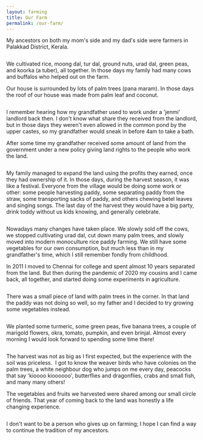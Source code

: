 ```yaml
---
layout: farming
title: Our Farm
permalink: /our-farm/
---
```


My ancestors on both my mom's side and my dad's side were farmers in Palakkad District, Kerala.


<center>
<a href="../images/farming/farming1.jpg"><img SRC="../images/farming/farming1.jpg" ALT=""></a>
</center>


We cultivated rice, moong dal, tur dal, ground nuts, urad dal, green peas, and koorka (a tuber), all together.  In those days my family had many cows and buffalos who helped out on the farm.

Our house is surrounded by lots of palm trees (pana maram). In those days the roof of our house was made from palm leaf and coconut. 




<center>
<a href="../images/farming/farming5.jpg"><img SRC="../images/farming/farming5.jpg" ALT=""></a>
</center>




<center>
<a href="../images/farming/farming3.jpg"><img SRC="../images/farming/farming3.jpg" ALT=""></a>
</center>






I remember hearing how my grandfather used to work under a 'jenmi' landlord back then. I don't know what share they received from the landlord, but in those days they weren't even allowed in the common pond by the upper castes, so my grandfather would sneak in before 4am to take a bath. 




After some time my grandfather received some amount of land from the government under a new policy giving land rights to the people who work the land.




<center>
<a href="../images/farming/farming2.jpg"><img SRC="../images/farming/farming2.jpg" ALT=""></a>
</center>




<center>
<a href="../images/farming/farming4.jpg"><img SRC="../images/farming/farming4.jpg" ALT=""></a>
</center>




My family managed to expand the land using the profits they earned, once they had ownership of it. In those days, during the harvest season, it was like a festival.  Everyone from the village would be doing some work or other: some people harvesting paddy, some separating paddy from the straw, some transporting sacks of paddy, and others chewing betel leaves and singing songs. The last day of the harvest they would have a big party, drink toddy without us kids knowing, and generally celebrate.



<center>
<a href="../images/farming/farming6.jpg"><img SRC="../images/farming/farming6.jpg" ALT=""></a>
</center>


Nowadays many changes have taken place. We slowly sold off the cows, we stopped cultivating urad dal, cut down many palm trees, and slowly moved into modern monoculture rice paddy farming. We still have some vegetables for our own consumption, but much less than in my grandfather's time, which I still remember fondly from childhood.

In 2011 I moved to Chennai for college and spent almost 10 years separated from the land. But then during the pandemic of 2020 my cousins and I came back, all together, and started doing some experiments in agriculture.


<center>
<a href="../images/farming/farming7.jpg"><img SRC="../images/farming/farming7.jpg" ALT=""></a>
</center>


 There was a small piece of land with palm trees in the corner.  In that land the paddy was not doing so well, so my father and I decided to try growing some vegetables instead. 

<center>
<a href="../images/farming/farming8.jpg"><img SRC="../images/farming/farming8.jpg" ALT=""></a>
</center>



We planted some turmeric, some green peas,  five banana trees, a couple of marigold flowers, okra, tomato, pumpkin, and even brinjal. Almost every morning I would look forward to spending some time there!



<center>
<a href="../images/farming/farming9.jpg"><img SRC="../images/farming/farming9.jpg" ALT=""></a>
</center>


The harvest was not as big as I first expected, but the experience with the soil was priceless.  I got to know the weaver birds who have colonies on the palm trees, a white neighbour dog who jumps on me every day, peacocks that say 'kioooo kioooooo', butterflies and dragonflies, crabs and small fish, and many many others!

The vegetables and fruits we harvested were shared among our small circle of friends. That year of coming back to the land was honestly a life changing experience.



<center>
<a href="../images/farming/farming10.jpg"><img SRC="../images/farming/farming10.jpg" ALT=""></a>
</center>




I don't want to be a person who gives up on farming; I hope I can find a way to continue the tradition of my ancestors.


